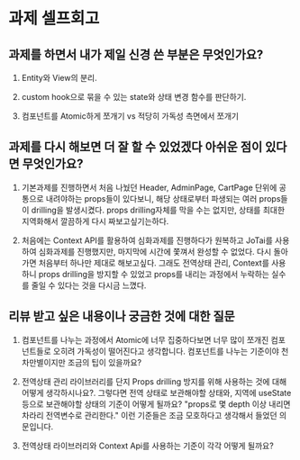 # 과제 셀프회고

## 과제를 하면서 내가 제일 신경 쓴 부분은 무엇인가요?

1. Entity와 View의 분리.

2. custom hook으로 묶을 수 있는 state와 상태 변경 함수를 판단하기.

3. 컴포넌트를 Atomic하게 쪼개기 vs 적당히 가독성 측면에서 쪼개기

## 과제를 다시 해보면 더 잘 할 수 있었겠다 아쉬운 점이 있다면 무엇인가요?

1. 기본과제를 진행하면서 처음 나눴던 Header, AdminPage, CartPage 단위에 공통으로 내려야하는 props들이 있다보니, 해당 상태로부터 파생되는 여러 props들이 drilling을 발생시켰다. props drilling자체를 막을 수는 없지만, 상태를 최대한 지역화해서 깔끔하게 다시 짜보고싶기는하다.

2. 처음에는 Context API를 활용하여 심화과제를 진행하다가 원복하고 JoTai를 사용하여 심화과제를 진행했지만, 마지막에 시간에 쫓껴서 완성할 수 없었다. 다시 돌아가면 처음부터 하나만 제대로 해보고싶다. 그래도 전역상태 관리, Context를 사용하니 props drilling을 방지할 수 있었고 props를 내리는 과정에서 누락하는 실수를 줄일 수 있다는 것을 다시금 느꼈다.

## 리뷰 받고 싶은 내용이나 궁금한 것에 대한 질문

1. 컴포넌트를 나누는 과정에서 Atomic에 너무 집중하다보면 너무 많이 쪼개진 컴포넌트들로 오히려 가독성이 떨어진다고 생각합니다. 컴포넌트를 나누는 기준이야 천차만별이지만 조금의 팁이 있을까요?

2. 전역상태 관리 라이브러리를 단지 Props drilling 방지를 위해 사용하는 것에 대해 어떻게 생각하시나요?. 그렇다면 전역 상태로 보관해야할 상태와, 지역에 useState등으로 보관해야할 상태의 기준이 어떻게 될까요? "props로 몇 depth 이상 내리면 차라리 전역변수로 관리한다." 이런 기준들은 조금 모호하다고 생각해서 들었던 의문입니다.

3. 전역상태 라이브러리와 Context Api를 사용하는 기준이 각각 어떻게 될까요?
